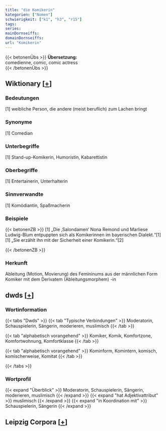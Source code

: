 ```yaml
---
title: "die Komikerin"
kategorien: ["Nomen"]
schwierigkeit: ["k1", "h3", "r15"]
tags:
series:
mainDornseiffs:
domainDornseiffs:
url: "Komikerin"
---
```


{{< betonenÜbs >}}
**Übersetzung:**  
comedienne, comic, comic  actress  
{{< /betonenÜbs >}}

## Wiktionary [[+](https://de.wiktionary.org/wiki/Komikerin)]

### Bedeutungen
[1] weibliche Person, die andere (meist beruflich) zum Lachen bringt  

### Synonyme
[1] Comedian  

### Unterbegriffe
[1] Stand-up-Komikerin, Humoristin, Kabarettistin  

### Oberbegriffe
[1] Entertainerin, Unterhalterin  

### Sinnverwandte
[1] Komödiantin, Spaßmacherin  

### Beispiele
{{< betonenZB >}}
[1] „Die ‚Salondamen‘ Nona Remond und Marliese Ludwig-Blum entpuppten sich als Komikerinnen im bayerischen Dialekt.“[1]  
[1] „Sie erzählt ihn mit der Sicherheit einer Komikerin.“[2]  

{{< /betonenZB >}}
### Herkunft
Ableitung (Motion, Movierung) des Femininums aus der männlichen Form Komiker mit dem Derivatem (Ableitungsmorphem) -in  



## dwds [[+](https://www.dwds.de/wb/Komikerin)]

### Wortinformation
{{< tabs "Dwds" >}}
{{< tab "Typische Verbindungen" >}}
Moderatorin, Schauspielerin, Sängerin, moderieren, muslimisch
{{< /tab >}}

{{< tab "alphabetisch vorangehend" >}}
Komiker, Komik, Komfortzone, Komfortwohnung, Komfortklasse
{{< /tab >}}

{{< tab "alphabetisch vorangehend" >}}
Kominform, Komintern, komisch, komischerweise, Komitat
{{< /tab >}}

{{< /tabs >}}

### Wortprofil
{{< expand "Überblick" >}} Moderatorin, Schauspielerin, Sängerin, moderieren, muslimisch {{< /expand >}}
{{< expand "hat Adjektivattribut" >}} muslimisch {{< /expand >}}
{{< expand "in Koordination mit" >}} Schauspielerin, Sängerin {{< /expand >}}

## Leipzig Corpora [[+](https://corpora.uni-leipzig.de/en/res?word=Komikerin&corpusId=deu_newscrawl-public_2018)]

